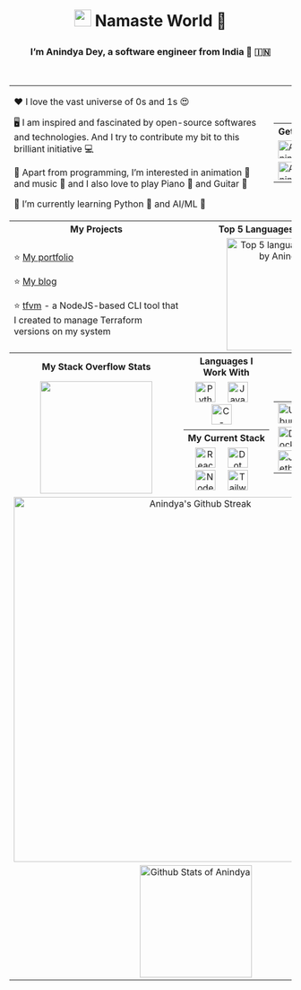 <!---
andys-github/andys-github is a ✨ special ✨ repository because its `README.md` (this file) appears on your GitHub profile.
You can click the Preview link to take a look at your changes.
--->
# <p align="center"><img src="https://raw.githubusercontent.com/MartinHeinz/MartinHeinz/master/wave.gif" width="30px"> Namaste World 🙏</p>
### <p align="center">I’m Anindya Dey, a software engineer from India 🙂 🇮🇳</p>

<br />

<table>
  <tr>
    <td colspan="2">
      <p>❤️ I love the vast universe of 0s and 1s 😍</p>
      <p>🖥️ I am inspired and fascinated by open-source softwares and technologies. And I try to contribute my bit to this brilliant initiative 💻</p>
      <p>👀 Apart from programming, I’m interested in animation 🐼 and music 🎵 and I also love to play Piano 🎹 and Guitar 🎸</p>
      <p>🌱 I’m currently learning Python 🐍 and AI/ML 🤖</p>
    </td>
    <td align="center" colspan="1">
      <table>
        <tr>
          <th colspan="2">Get in touch!</th>
        </tr>
        <tr>
          <td>
            <a href="https://www.linkedin.com/in/anindyadey" target="_blank" rel="noopener noreferrer">
              <img alt="Anindya's LinkedIn Profile" src="https://user-images.githubusercontent.com/30517208/161002087-4cedacf2-082d-4035-b0cd-850a8d74d2de.svg" height="32" width="32"/>
            </a>
          </td>
          <td>
            <a href="https://www.twitter.com/anindya0101" target="_blank" rel="noopener noreferrer">
              <img alt="Anindya's Twitter Account" src="https://user-images.githubusercontent.com/30517208/161002854-1e3d59f7-7bed-4fa6-8ceb-0bda9850512b.svg" height="32" width="32"/>
            </a>
          </td>
        </tr>
        <tr>
          <td>
            <a href="https://www.instagram.com/andys_cli" target="_blank" rel="noopener noreferrer">
              <img alt="Anindya's Instagram Account" title="@andys_corner" src="https://user-images.githubusercontent.com/30517208/161002931-eb8ee959-a911-4ce3-afe7-cc2a039df7e8.svg" height="32" width="32"/>
            </a>
          </td>
          <td>
            <a href="https://discord.gg/6aGZhKts" target="_blank" rel="noopener noreferrer">
              <img alt="Bits n' Bytes Discord Server" title="Bits n' Bytes Discord Server" src="https://user-images.githubusercontent.com/30517208/167137999-4d84332d-9e34-4478-8161-872d8168be0a.svg" height="32" width="32"/>
            </a>
          </td>
        </tr>
      </table>
    </td>
  </tr>
  <tr>
    <th colspan="1">
      My Projects
    </th>
    <th colspan="2">
      Top 5 Languages used by me
    </th>
  </tr>
  <tr>
    <td colspan="1">
      <p>⭐ <a href="https://anindyadey.com" target="_blank" rel="noopener noreferrer">My portfolio</a></p>
      <p>⭐ <a href="https://blog.anindyadey.com" target="_blank" rel="noopener noreferrer">My blog</a></p>
      <p>⭐ <a href="https://www.npmjs.com/package/tfvm" target="_blank" rel="noopener noreferrer">tfvm</a> - a NodeJS-based CLI tool that I created to manage Terraform versions on my system</p>
    </td>
    <td colspan="2"  align="center">
      <img src="https://github-readme-stats.vercel.app/api/top-langs/?username=andys-github&theme=radical&layout=compact&hide_title=true&hide_border=true" alt="Top 5 languages used by Anindya" title="Top 5 languages used by Anindya" height="200px" />
    </td>
  </tr>
  <tr>
    <th width="500">
      My Stack Overflow Stats
    </th>
    <th width="250">
      Languages I Work With
    </th>
    <th width="250">
      Tools I Use
    </th>
  </tr>
  <tr>
    <td align="center" rowspan="3">
      <img height="200px" src="https://stackoverflow-card.vercel.app/?userID=13584363&theme=solarized-dark" />
    </td>
    <td align="center">
      <img src="https://user-images.githubusercontent.com/30517208/165693466-85a92bdc-3d0a-4f7d-aae4-a97ade196ba4.svg" alt="Python" title="Python" width="36" height="36" />
      &nbsp;&nbsp;&nbsp;
      <img src="https://user-images.githubusercontent.com/30517208/165693509-91a04cc5-2839-4ef2-8f7e-719b327a15b5.svg" alt="Javascript" title="Javascript" width="36" height="36" />
      &nbsp;&nbsp;&nbsp;
      <img src="https://user-images.githubusercontent.com/30517208/165693550-d5d82918-515c-4bfd-9b21-e113d4b11513.svg" alt="C-Sharp" title="C-Sharp" width="36" height="36" />
      &nbsp;&nbsp;&nbsp;
    </td>
    <td align="center" rowspan="3">
      <table>
        <tr>
          <td>
            <img src="https://user-images.githubusercontent.com/30517208/166412893-55883791-5914-442f-89cd-3cc817709847.svg" alt="Ubuntu" title="Ubuntu" width="36" height="36"/>
          </td>
          <td>
            <img src="https://user-images.githubusercontent.com/30517208/166413047-d930b935-4479-45f6-9662-e78cb4a3b869.svg" alt="VS Code" title="VS Code" width="36" height="36"/>
          </td>
          <td>
            <img src="https://user-images.githubusercontent.com/30517208/166413065-75940a34-c194-41c7-b741-0094dd65e351.svg" alt="Firefox" title="Firefox" width="36" height="36"/>
          </td>
        </tr>
        <tr>
          <td>
            <img src="https://user-images.githubusercontent.com/30517208/167129953-31d20de5-9fe4-4d2e-b23b-36bfa50b2ec4.svg" alt="Docker" title="Docker" width="36" height="36" />
          </td>
          <td>
            <img src="https://user-images.githubusercontent.com/30517208/167130831-00e9a32a-1138-4584-a929-af1b8716c336.svg" alt="Terraform" title="Terraform" width="36" height="36" />
          </td>
          <td>
            <img src="https://user-images.githubusercontent.com/30517208/167134811-61024dc3-c3a3-40bd-a2b9-8824a273e950.svg" alt="Postman" title="Postman" width="36" height="36" />
          </td>
        </tr>
        <tr>
          <td>
            <img src="https://user-images.githubusercontent.com/30517208/167131225-2eb3099d-8aac-419a-9c9e-c2bb367b9515.svg" alt="Jetbrains Rider" title="Jetbrains Rider" width="36" height="36" />
          </td>
          <td></td>
          <td></td>
        </tr>
      </table>
    </td>
  </tr>
  <tr>
    <th>
      My Current Stack
    </th>
  </tr>
  <tr>
    <td align="center">
      <img src="https://user-images.githubusercontent.com/30517208/167120236-5f39ef04-bcc4-4708-8e4a-9c4049c25494.svg" alt="React" title="React" width="36" height="36" />
      &nbsp;&nbsp;&nbsp;
      <img src="https://user-images.githubusercontent.com/30517208/167120288-78358b7a-8fda-42dc-9ad0-04c2fe8a1bea.svg" alt="Dot Net Core" title="Dot Net Core" width="36" height="36" />
      &nbsp;&nbsp;&nbsp;
      <img src="https://user-images.githubusercontent.com/30517208/167121759-e4089d2e-367a-4d4d-81b4-aa833a7df43a.svg" alt="Node JS" title="Node JS" width="36" height="36" />
      &nbsp;&nbsp;&nbsp;
      <img src="https://user-images.githubusercontent.com/30517208/167121769-e5c60bb7-6378-4234-8dc8-154c3c789899.svg" alt="Tailwind CSS" title="Tailwind CSS" width="36" height="36" />
      &nbsp;&nbsp;&nbsp;
    </td>
  </tr>
  <tr align="center" height="300">
    <td colspan="3">
      <img src="http://github-readme-streak-stats.herokuapp.com?user=andys-github&theme=radical&hide_border=true&fire=yellow&ring=orange" alt="Anindya's Github Streak" title="Anindya's Github Streak" width="650" />
    </td>
  </tr>
  <tr align="center" height="200">
    <td colspan="3">
      <img src="https://github-readme-stats.vercel.app/api?username=andys-github&show_icons=true&count_private=true&theme=radical&hide_title=true&hide_border=true" alt="Github Stats of Anindya" title="Github Stats of Anindya" height="200px" />
    </td>
  </tr>
</table>

<br />
